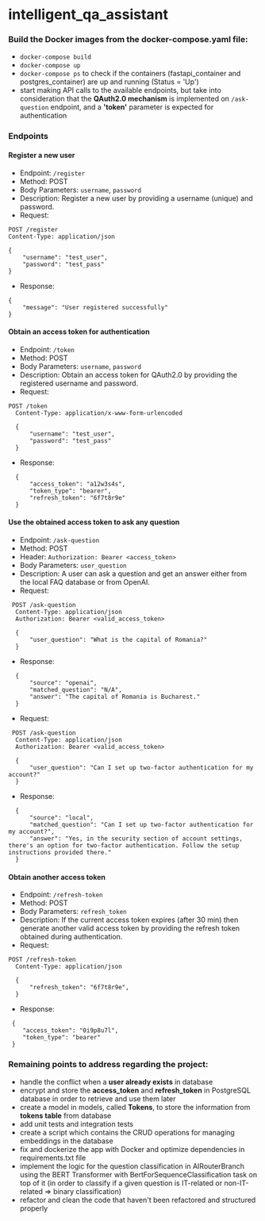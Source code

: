 # intelligent_qa_assistant

### Build the Docker images from the docker-compose.yaml file:
- `docker-compose build`
- `docker-compose up`
- `docker-compose ps` to check if the containers (fastapi_container and postgres_container) are up and running (Status = 'Up')
- start making API calls to the available endpoints, but take into consideration that the **QAuth2.0 mechanism** is implemented on `/ask-question` endpoint, and a **'token'** parameter is expected for authentication

### Endpoints

#### Register a new user
 - Endpoint: `/register` 
 - Method: POST
 - Body Parameters: `username`, `password`
 - Description: Register a new user by providing a username (unique) and password.
 - Request:
  ```
  POST /register
  Content-Type: application/json
  
  {
      "username": "test_user",
      "password": "test_pass"
  }
```
 - Response:
  ```
  {
      "message": "User registered successfully"
  }
```

#### Obtain an access token for authentication

 - Endpoint: `/token`
 - Method: POST 
 - Body Parameters: `username`, `password`
 - Description: Obtain an access token for QAuth2.0 by providing the registered username and password.
 - Request: 
  ```
  POST /token
    Content-Type: application/x-www-form-urlencoded
    
    {
        "username": "test_user",
        "password": "test_pass"
    }
```
 - Response:
  ```
    {
        "access_token": "a12w3s4s",
        "token_type": "bearer",
        "refresh_token": "6f7t8r9e"
    }
```

#### Use the obtained access token to ask any question 

 - Endpoint: `/ask-question`
 - Method: POST 
 - Header: `Authorization: Bearer <access_token>`
 - Body Parameters: `user_question`
 - Description: A user can ask a question and get an answer either from the local FAQ database or from OpenAI.
 - Request: 
  ```
   POST /ask-question
    Content-Type: application/json
    Authorization: Bearer <valid_access_token>
    
    {
        "user_question": "What is the capital of Romania?"
    }
```
 - Response: 
  ```
    {
        "source": "openai",
        "matched_question": "N/A",
        "answer": "The capital of Romania is Bucharest."
    }
```

 - Request: 
  ```
   POST /ask-question
    Content-Type: application/json
    Authorization: Bearer <valid_access_token>
    
    {
        "user_question": "Can I set up two-factor authentication for my account?"
    }
```
 - Response: 
  ```
    {
        "source": "local",
        "matched_question": "Can I set up two-factor authentication for my account?",
        "answer": "Yes, in the security section of account settings, there's an option for two-factor authentication. Follow the setup instructions provided there."
    }
```

#### Obtain another access token

 - Endpoint: `/refresh-token`
 - Method: POST 
 - Body Parameters: `refresh_token`
 - Description: If the current access token expires (after 30 min) then generate another valid access token by providing the refresh token obtained during authentication.
 - Request: 
  ```
  POST /refresh-token
    Content-Type: application/json
    
    {
        "refresh_token": "6f7t8r9e",
    }
```
 - Response: 
  ```
   {
      "access_token": "0i9p8u7l",
      "token_type": "bearer"
   }
```

### Remaining points to address regarding the project:
- handle the conflict when a **user already exists** in database
- encrypt and store the **access_token** and **refresh_token** in PostgreSQL database in order to retrieve and use them later
- create a model in models, called **Tokens**, to store the information from **tokens table** from database
- add unit tests and integration tests
- create a script which contains the CRUD operations for managing embeddings in the database
- fix and dockerize the app with Docker and optimize dependencies in requirements.txt file
- implement the logic for the question classification in AIRouterBranch using the BERT Transformer with BertForSequenceClassification task on top of it (in order to classify if a given question is IT-related or non-IT-related => binary classification)
- refactor and clean the code that haven't been refactored and structured properly
